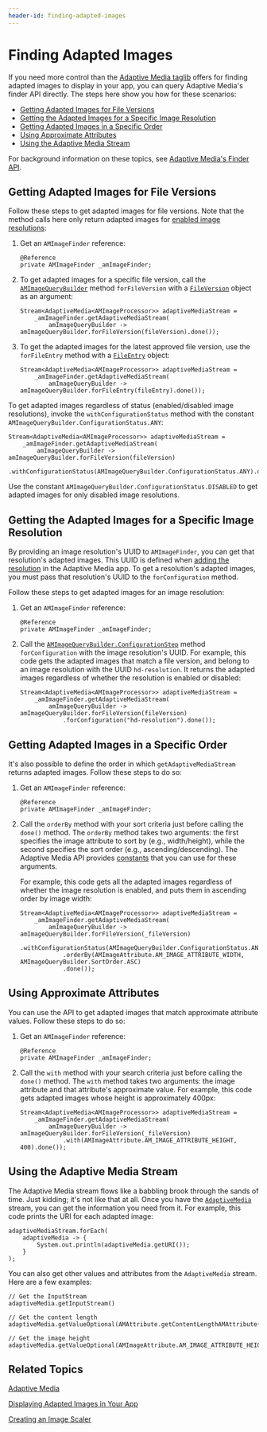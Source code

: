 ```yaml
---
header-id: finding-adapted-images
---
```


# Finding Adapted Images

If you need more control than the 
[Adaptive Media taglib](/develop/tutorials/-/knowledge_base/7-2/displaying-adapted-images-in-your-app) 
offers for finding adapted images to display in your app, you can query Adaptive 
Media's finder API directly. The steps here show you how for these scenarios: 

-   [Getting Adapted Images for File Versions](#getting-adapted-images-for-file-versions)
-   [Getting the Adapted Images for a Specific Image Resolution](#getting-the-adapted-images-for-a-specific-image-resolution)
-   [Getting Adapted Images in a Specific Order](#getting-adapted-images-in-a-specific-order)
-   [Using Approximate Attributes](#using-approximate-attributes)
-   [Using the Adaptive Media Stream](#using-the-adaptive-media-stream)

For background information on these topics, see 
[Adaptive Media's Finder API](/develop/tutorials/-/knowledge_base/7-2/adaptive-media#adaptive-medias-finder-api). 

## Getting Adapted Images for File Versions

Follow these steps to get adapted images for file versions. Note that the method 
calls here only return adapted images for 
[enabled image resolutions](/discover/portal/-/knowledge_base/7-2/managing-image-resolutions): 

1.  Get an `AMImageFinder` reference: 

        @Reference
        private AMImageFinder _amImageFinder;

2.  To get adapted images for a specific file version, call the 
    [`AMImageQueryBuilder`](@app-ref@/adaptive-media/latest/javadocs/com/liferay/adaptive/media/image/finder/AMImageQueryBuilder.html) 
    method `forFileVersion` with a 
    [`FileVersion`](@platform-ref@/7.2-latest/javadocs/portal-kernel/com/liferay/portal/kernel/repository/model/FileVersion.html) 
    object as an argument: 

        Stream<AdaptiveMedia<AMImageProcessor>> adaptiveMediaStream =
            _amImageFinder.getAdaptiveMediaStream(
                amImageQueryBuilder -> amImageQueryBuilder.forFileVersion(fileVersion).done());

3.  To get the adapted images for the latest approved file version, use the 
    `forFileEntry` method with a 
    [`FileEntry`](@platform-ref@/7.2-latest/javadocs/portal-kernel/com/liferay/portal/kernel/repository/model/FileEntry.html) 
    object: 

        Stream<AdaptiveMedia<AMImageProcessor>> adaptiveMediaStream =
            _amImageFinder.getAdaptiveMediaStream(
                amImageQueryBuilder -> amImageQueryBuilder.forFileEntry(fileEntry).done());

To get adapted images regardless of status (enabled/disabled image resolutions), 
invoke the `withConfigurationStatus` method with the constant 
`AMImageQueryBuilder.ConfigurationStatus.ANY`: 

    Stream<AdaptiveMedia<AMImageProcessor>> adaptiveMediaStream =
        _amImageFinder.getAdaptiveMediaStream(
            amImageQueryBuilder -> amImageQueryBuilder.forFileVersion(fileVersion)
                .withConfigurationStatus(AMImageQueryBuilder.ConfigurationStatus.ANY).done());

Use the constant `AMImageQueryBuilder.ConfigurationStatus.DISABLED` to get 
adapted images for only disabled image resolutions. 

## Getting the Adapted Images for a Specific Image Resolution

By providing an image resolution's UUID to `AMImageFinder`, you can get that 
resolution's adapted images. This UUID is defined when 
[adding the resolution](/discover/portal/-/knowledge_base/7-2/adding-image-resolutions) 
in the Adaptive Media app. To get a resolution's adapted images, you must pass 
that resolution's UUID to the `forConfiguration` method. 

Follow these steps to get adapted images for an image resolution: 

1.  Get an `AMImageFinder` reference: 

        @Reference
        private AMImageFinder _amImageFinder;

2.  Call the 
    [`AMImageQueryBuilder.ConfigurationStep`](@app-ref@/adaptive-media/latest/javadocs/com/liferay/adaptive/media/image/finder/AMImageQueryBuilder.ConfigurationStep.html) 
    method `forConfiguration` with the image resolution's UUID. For example, 
    this code gets the adapted images that match a file version, and belong to 
    an image resolution with the UUID `hd-resolution`. It returns the adapted 
    images regardless of whether the resolution is enabled or disabled: 

        Stream<AdaptiveMedia<AMImageProcessor>> adaptiveMediaStream =
            _amImageFinder.getAdaptiveMediaStream(
                amImageQueryBuilder -> amImageQueryBuilder.forFileVersion(fileVersion)
                    .forConfiguration("hd-resolution").done());

## Getting Adapted Images in a Specific Order

It's also possible to define the order in which `getAdaptiveMediaStream` returns 
adapted images. Follow these steps to do so: 

1.  Get an `AMImageFinder` reference: 

        @Reference
        private AMImageFinder _amImageFinder;

2.  Call the `orderBy` method with your sort criteria just before calling the 
    `done()` method. The `orderBy` method takes two arguments: the first 
    specifies the image attribute to sort by (e.g., width/height), while the 
    second specifies the sort order (e.g., ascending/descending). The Adaptive 
    Media API provides 
    [constants](/develop/tutorials/-/knowledge_base/7-2/adaptive-media#adaptive-media-api-constants) 
    that you can use for these arguments. 

    For example, this code gets all the adapted images regardless of whether the 
    image resolution is enabled, and puts them in ascending order by image 
    width: 

        Stream<AdaptiveMedia<AMImageProcessor>> adaptiveMediaStream =
            _amImageFinder.getAdaptiveMediaStream(
                amImageQueryBuilder -> amImageQueryBuilder.forFileVersion(_fileVersion)
                    .withConfigurationStatus(AMImageQueryBuilder.ConfigurationStatus.ANY)
                    .orderBy(AMImageAttribute.AM_IMAGE_ATTRIBUTE_WIDTH, AMImageQueryBuilder.SortOrder.ASC)
                    .done());

## Using Approximate Attributes

You can use the API to get adapted images that match approximate attribute 
values. Follow these steps to do so: 

1.  Get an `AMImageFinder` reference: 

        @Reference
        private AMImageFinder _amImageFinder;

2.  Call the `with` method with your search criteria just before calling the 
    `done()` method. The `with` method takes two arguments: the image attribute 
    and that attribute's approximate value. For example, this code gets adapted 
    images whose height is approximately 400px: 

        Stream<AdaptiveMedia<AMImageProcessor>> adaptiveMediaStream =
            _amImageFinder.getAdaptiveMediaStream(
                amImageQueryBuilder -> amImageQueryBuilder.forFileVersion(_fileVersion)
                    .with(AMImageAttribute.AM_IMAGE_ATTRIBUTE_HEIGHT, 400).done());

## Using the Adaptive Media Stream

The Adaptive Media stream flows like a babbling brook through the sands of time. 
Just kidding; it's not like that at all. Once you have the 
[`AdaptiveMedia`](@app-ref@/adaptive-media/latest/javadocs/com/liferay/adaptive/media/AdaptiveMedia.html) 
stream, you can get the information you need from it. For example, this code 
prints the URI for each adapted image: 

    adaptiveMediaStream.forEach(
        adaptiveMedia -> {
            System.out.println(adaptiveMedia.getURI());
        }
    );

You can also get other values and attributes from the `AdaptiveMedia` stream. 
Here are a few examples: 

    // Get the InputStream 
    adaptiveMedia.getInputStream()

    // Get the content length
    adaptiveMedia.getValueOptional(AMAttribute.getContentLengthAMAttribute())

    // Get the image height
    adaptiveMedia.getValueOptional(AMImageAttribute.AM_IMAGE_ATTRIBUTE_HEIGHT)

## Related Topics

[Adaptive Media](/develop/tutorials/-/knowledge_base/7-2/adaptive-media)

[Displaying Adapted Images in Your App](/develop/tutorials/-/knowledge_base/7-2/displaying-adapted-images-in-your-app)

[Creating an Image Scaler](/develop/tutorials/-/knowledge_base/7-2/creating-an-image-scaler)
